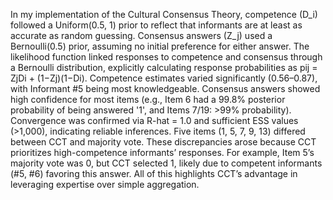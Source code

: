 In my implementation of the Cultural Consensus Theory, competence (D_i) followed a Uniform(0.5, 1) prior to reflect that informants are at least as accurate as random guessing. Consensus answers (Z_j) used a Bernoulli(0.5) prior, assuming no initial preference for either answer. The likelihood function linked responses to competence and consensus through a Bernoulli distribution, explicitly calculating response probabilities as pij = ZjDi + (1−Zj)(1−Di). Competence estimates varied significantly (0.56–0.87), with Informant #5 being most knowledgeable. Consensus answers showed high confidence for most items (e.g., Item 6 had a 99.8% posterior probability of being answered '1', and Items 7/19: >99% probability). Convergence was confirmed via R-hat = 1.0 and sufficient ESS values (>1,000), indicating reliable inferences. Five items (1, 5, 7, 9, 13) differed between CCT and majority vote. These discrepancies arose because CCT prioritizes high-competence informants’ responses. For example, Item 5’s majority vote was 0, but CCT selected 1, likely due to competent informants (#5, #6) favoring this answer. All of this highlights CCT’s advantage in leveraging expertise over simple aggregation.